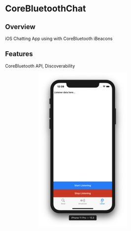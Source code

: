 # CoreBluetoothChat

## Overview
iOS Chatting App using with CoreBluetooth iBeacons

## Features
CoreBluetooth API, Discoverability

<p align="center">
  <img height="500" src="/CoreBluetoothChat.png">
</p>
